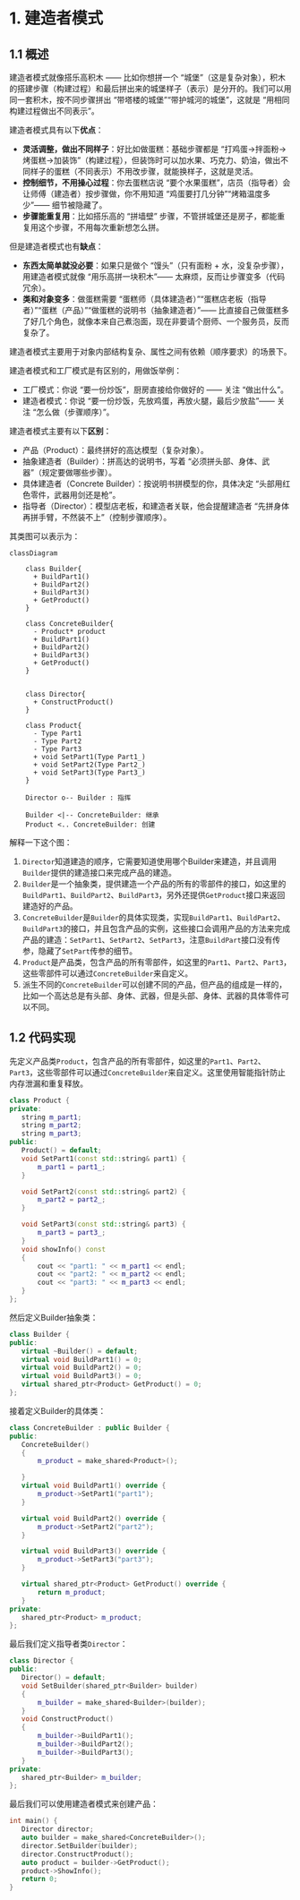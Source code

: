 # 1. 建造者模式

## 1.1 概述

建造者模式就像搭乐高积木 —— 比如你想拼一个 “城堡”（这是复杂对象），积木的搭建步骤（构建过程）和最后拼出来的城堡样子（表示）是分开的。我们可以用同一套积木，按不同步骤拼出 “带塔楼的城堡”“带护城河的城堡”，这就是 “用相同构建过程做出不同表示”。

建造者模式具有以下**优点**：

+ **灵活调整，做出不同样子**：好比如做蛋糕：基础步骤都是 “打鸡蛋→拌面粉→烤蛋糕→加装饰”（构建过程），但装饰时可以加水果、巧克力、奶油，做出不同样子的蛋糕（不同表示）不用改步骤，就能换样子，这就是灵活。
+ **控制细节，不用操心过程**：你去蛋糕店说 “要个水果蛋糕”，店员（指导者）会让师傅（建造者）按步骤做，你不用知道 “鸡蛋要打几分钟”“烤箱温度多少”—— 细节被隐藏了。
+ **步骤能重复用**：比如搭乐高的 “拼墙壁” 步骤，不管拼城堡还是房子，都能重复用这个步骤，不用每次重新想怎么拼。

但是建造者模式也有**缺点**：

+ **东西太简单就没必要**：如果只是做个 “馒头”（只有面粉 + 水，没复杂步骤），用建造者模式就像 “用乐高拼一块积木”—— 太麻烦，反而让步骤变多（代码冗余）。
+ **类和对象变多**：做蛋糕需要 “蛋糕师（具体建造者）”“蛋糕店老板（指导者）”“蛋糕（产品）”“做蛋糕的说明书（抽象建造者）”—— 比直接自己做蛋糕多了好几个角色，就像本来自己煮泡面，现在非要请个厨师、一个服务员，反而复杂了。

建造者模式主要用于对象内部结构复杂、属性之间有依赖（顺序要求）的场景下。

建造者模式和工厂模式是有区别的，用做饭举例：

+ 工厂模式：你说 “要一份炒饭”，厨房直接给你做好的 —— 关注 “做出什么”。
+ 建造者模式：你说 “要一份炒饭，先放鸡蛋，再放火腿，最后少放盐”—— 关注 “怎么做（步骤顺序）”。

建造者模式主要有以下**区别**：

+ 产品（Product）：最终拼好的高达模型（复杂对象）。
+ 抽象建造者（Builder）：拼高达的说明书，写着 “必须拼头部、身体、武器”（规定要做哪些步骤）。
+ 具体建造者（Concrete Builder）：按说明书拼模型的你，具体决定 “头部用红色零件，武器用剑还是枪”。
+ 指导者（Director）：模型店老板，和建造者关联，他会提醒建造者 “先拼身体再拼手臂，不然装不上”（控制步骤顺序）。

其类图可以表示为：

```mermaid
classDiagram

    class Builder{
      + BuildPart1()
      + BuildPart2()
      + BuildPart3()
      + GetProduct()
    }

    class ConcreteBuilder{
      - Product* product
      + BuildPart1()
      + BuildPart2()
      + BuildPart3()
      + GetProduct()
    }


    class Director{
      + ConstructProduct()
    }

    class Product{
      - Type Part1
      - Type Part2
      - Type Part3
      + void SetPart1(Type Part1_)
      + void SetPart2(Type Part2_)
      + void SetPart3(Type Part3_)
    }
    
    Director o-- Builder : 指挥

    Builder <|-- ConcreteBuilder: 继承
    Product <.. ConcreteBuilder: 创建
```

解释一下这个图：
1. `Director`知道建造的顺序，它需要知道使用哪个Builder来建造，并且调用`Builder`提供的建造接口来完成产品的建造。
2. `Builder`是一个抽象类，提供建造一个产品的所有的零部件的接口，如这里的`BuildPart1`、`BuildPart2`、`BuildPart3`，另外还提供`GetProduct`接口来返回建造好的产品。
3. `ConcreteBuilder`是`Builder`的具体实现类，实现`BuildPart1`、`BuildPart2`、`BuildPart3`的接口，并且包含产品的实例，这些接口会调用产品的方法来完成产品的建造：`SetPart1`、`SetPart2`、`SetPart3`，注意`BuildPart`接口没有传参，隐藏了`SetPart`传参的细节。
4. `Product`是产品类，包含产品的所有零部件，如这里的`Part1`、`Part2`、`Part3`，这些零部件可以通过`ConcreteBuilder`来自定义。
5. 派生不同的`ConcreteBuilder`可以创建不同的产品，但产品的组成是一样的，比如一个高达总是有头部、身体、武器，但是头部、身体、武器的具体零件可以不同。


## 1.2 代码实现


先定义产品类`Product`，包含产品的所有零部件，如这里的`Part1`、`Part2`、`Part3`，这些零部件可以通过`ConcreteBuilder`来自定义。这里使用智能指针防止内存泄漏和重复释放。

 ```cpp
class Product {
private:
    string m_part1;
    string m_part2;
    string m_part3;
public:
    Product() = default;
    void SetPart1(const std::string& part1) {
        m_part1 = part1_;
    }

    void SetPart2(const std::string& part2) {
        m_part2 = part2_;
    }

    void SetPart3(const std::string& part3) {
        m_part3 = part3_;
    }
    void showInfo() const
    {
        cout << "part1: " << m_part1 << endl;
        cout << "part2: " << m_part2 << endl;
        cout << "part3: " << m_part3 << endl;
    }
};
```

然后定义Builder抽象类：

 ```cpp
class Builder {
public:
    virtual ~Builder() = default;
    virtual void BuildPart1() = 0;
    virtual void BuildPart2() = 0;
    virtual void BuildPart3() = 0;
    virtual shared_ptr<Product> GetProduct() = 0;
};
```

接着定义Builder的具体类：

 ```cpp
class ConcreteBuilder : public Builder {
public:
    ConcreteBuilder()
    {
        m_product = make_shared<Product>();

    }
    virtual void BuildPart1() override {
        m_product->SetPart1("part1");
    }

    virtual void BuildPart2() override {
        m_product->SetPart2("part2");
    }

    virtual void BuildPart3() override {
        m_product->SetPart3("part3");
    }

    virtual shared_ptr<Product> GetProduct() override {
        return m_product;
    }
private:
    shared_ptr<Product> m_product;
};
```

最后我们定义指导者类`Director`：

 ```cpp
class Director {
public:
    Director() = default;
    void SetBuilder(shared_ptr<Builder> builder)
    {
        m_builder = make_shared<Builder>(builder);
    }
    void ConstructProduct()
    {
        m_builder->BuildPart1();
        m_builder->BuildPart2();
        m_builder->BuildPart3();
    }
private:
    shared_ptr<Builder> m_builder;
};
```

最后我们可以使用建造者模式来创建产品：

 ```cpp
int main() {
    Director director;
    auto builder = make_shared<ConcreteBuilder>();
    director.SetBuilder(builder);
    director.ConstructProduct();
    auto product = builder->GetProduct();
    product->ShowInfo();
    return 0;
}
```




 